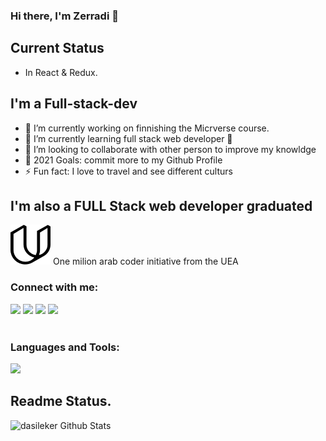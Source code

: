 ### Hi there, I'm Zerradi 👋

## Current Status
 
- In React & Redux.

## I'm a Full-stack-dev
- 🔭 I’m currently working on finnishing the Micrverse course.
- 🌱 I’m currently learning full stack web developer 🤣
- 👯 I’m looking to collaborate with other person to improve my knowldge
- 🥅 2021 Goals: commit more to my Github Profile
- ⚡ Fun fact: I love to travel and see different  culturs

## I'm also a FULL Stack web developer graduated 

<img alt="udacity"  src="udacity.png" /> <span style="marging-bottom: 15px;"> One milion arab coder initiative from the UEA<span>

### Connect with me:

<a herf="https://www.twitter.com/dasileker"><img src="https://img.icons8.com/fluent/50/000000/earth-planet.png"></img></a>
<img src="https://img.icons8.com/nolan/50/twitter.png"/>
<img src="https://img.icons8.com/nolan/50/linkedin.png"/>
<img src="https://img.icons8.com/nolan/50/angelist.png"/>
<br />
<br />

### Languages and Tools:
<img src="https://img.icons8.com/color/50/000000/html-5--v1.png"/>

<br/>

## Readme Status. 

<img  alt="dasileker Github Stats" src="https://github-readme-stats.vercel.app/api?username=dasileker&count_private=true"/>

<br />


